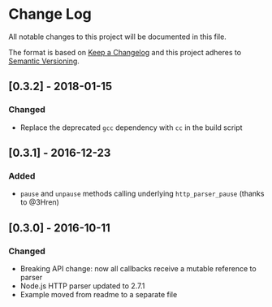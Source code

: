 # Change Log
All notable changes to this project will be documented in this file.

The format is based on [Keep a Changelog](http://keepachangelog.com/) 
and this project adheres to [Semantic Versioning](http://semver.org/).

## [0.3.2] - 2018-01-15
### Changed
- Replace the deprecated `gcc` dependency with `cc` in the build script

## [0.3.1] - 2016-12-23
### Added
- `pause` and `unpause` methods calling underlying `http_parser_pause` (thanks to @3Hren)

## [0.3.0] - 2016-10-11
### Changed
- Breaking API change: now all callbacks receive a mutable reference to parser
- Node.js HTTP parser updated to 2.7.1
- Example moved from readme to a separate file
